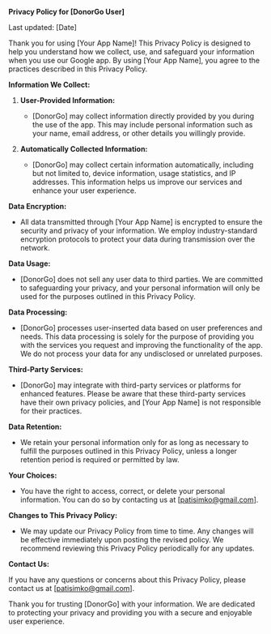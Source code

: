 **Privacy Policy for [DonorGo User]**

Last updated: [Date]

Thank you for using [Your App Name]! This Privacy Policy is designed to help you understand how we collect, use, and safeguard your information when you use our Google app. By using [Your App Name], you agree to the practices described in this Privacy Policy.

**Information We Collect:**

1. **User-Provided Information:**
   - [DonorGo] may collect information directly provided by you during the use of the app. This may include personal information such as your name, email address, or other details you willingly provide.

2. **Automatically Collected Information:**
   - [DonorGo] may collect certain information automatically, including but not limited to, device information, usage statistics, and IP addresses. This information helps us improve our services and enhance your user experience.

**Data Encryption:**

- All data transmitted through [Your App Name] is encrypted to ensure the security and privacy of your information. We employ industry-standard encryption protocols to protect your data during transmission over the network.

**Data Usage:**

- [DonorGo] does not sell any user data to third parties. We are committed to safeguarding your privacy, and your personal information will only be used for the purposes outlined in this Privacy Policy.

**Data Processing:**

- [DonorGo] processes user-inserted data based on user preferences and needs. This data processing is solely for the purpose of providing you with the services you request and improving the functionality of the app. We do not process your data for any undisclosed or unrelated purposes.

**Third-Party Services:**

- [DonorGo] may integrate with third-party services or platforms for enhanced features. Please be aware that these third-party services have their own privacy policies, and [Your App Name] is not responsible for their practices.

**Data Retention:**

- We retain your personal information only for as long as necessary to fulfill the purposes outlined in this Privacy Policy, unless a longer retention period is required or permitted by law.

**Your Choices:**

- You have the right to access, correct, or delete your personal information. You can do so by contacting us at [patisimko@gmail.com].

**Changes to This Privacy Policy:**

- We may update our Privacy Policy from time to time. Any changes will be effective immediately upon posting the revised policy. We recommend reviewing this Privacy Policy periodically for any updates.

**Contact Us:**

If you have any questions or concerns about this Privacy Policy, please contact us at [patisimko@gmail.com].

Thank you for trusting [DonorGo] with your information. We are dedicated to protecting your privacy and providing you with a secure and enjoyable user experience.
